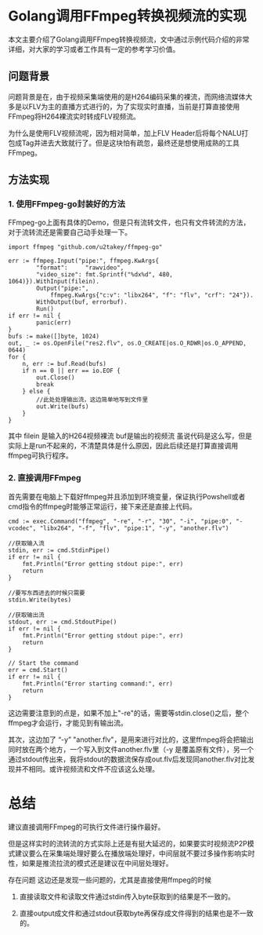 # Golang调用FFmpeg转换视频流的实现

本文主要介绍了Golang调用FFmpeg转换视频流，文中通过示例代码介绍的非常详细，对大家的学习或者工作具有一定的参考学习价值。

## 问题背景

问题背景是在，由于视频采集端使用的是H264编码采集的裸流，而网络流媒体大多是以FLV为主的直播方式进行的，为了实现实时直播，当前是打算直接使用FFmpeg将H264裸流实时转成FLV视频流。

为什么是使用FLV视频流呢，因为相对简单，加上FLV Header后将每个NALU打包成Tag并进去大致就行了。但是这块怕有疏忽，最终还是想使用成熟的工具FFmpeg。


## 方法实现

### 1. 使用FFmpeg-go封装好的方法

FFmpeg-go上面有具体的Demo，但是只有流转文件，也只有文件转流的方法，对于流转流还是需要自己动手处理一下。
```
import ffmpeg "github.com/u2takey/ffmpeg-go"
  
err := ffmpeg.Input("pipe:", ffmpeg.KwArgs{
        "format":     "rawvideo",
        "video_size": fmt.Sprintf("%dx%d", 480, 1064)}).WithInput(filein).
        Output("pipe:",
            ffmpeg.KwArgs{"c:v": "libx264", "f": "flv", "crf": "24"}).
        WithOutput(buf, errorbuf).
        Run()
if err != nil {
        panic(err)
}
bufs := make([]byte, 1024)
out, _ := os.OpenFile("res2.flv", os.O_CREATE|os.O_RDWR|os.O_APPEND, 0644)
for {
    n, err := buf.Read(bufs)
    if n == 0 || err == io.EOF {
        out.Close()
        break
    } else {
        //此处处理输出流，这边简单地写到文件里
        out.Write(bufs)
    }
}
```

其中 filein 是输入的H264视频裸流   buf是输出的视频流
虽说代码是这么写，但是实际上是run不起来的，不清楚具体是什么原因，因此后续还是打算直接调用ffmpeg可执行程序。


### 2. 直接调用FFmpeg

首先需要在电脑上下载好ffmpeg并且添加到环境变量，保证执行Powshell或者cmd指令的ffmpeg时能够正常运行，接下来还是直接上代码。
```
cmd := exec.Command("ffmpeg", "-re", "-r", "30", "-i", "pipe:0", "-vcodec", "libx264", "-f", "flv", "pipe:1", "-y", "another.flv")
  
//获取输入流
stdin, err := cmd.StdinPipe()
if err != nil {
    fmt.Println("Error getting stdout pipe:", err)
    return
}
  
//要写东西进去的时候只需要
stdin.Write(bytes) 
  
//获取输出流
stdout, err := cmd.StdoutPipe()
if err != nil {
    fmt.Println("Error getting stdout pipe:", err)
    return
}
  
// Start the command
err = cmd.Start()
if err != nil {
    fmt.Println("Error starting command:", err)
    return
}
```
这边需要注意到的点是，如果不加上"-re"的话，需要等stdin.close()之后，整个ffmpeg才会运行，才能见到有输出流。

其次，这边加了 “-y” "another.flv"，是用来进行对比的，这里ffmpeg将会把输出同时放在两个地方，一个写入到文件another.flv里（-y 是覆盖原有文件），另一个通过stdout传出来，我将stdout的数据流保存成out.flv后发现同another.flv对比发现并不相同。或许视频流和文件不应该这么处理。

# 总结

建议直接调用FFmpeg的可执行文件进行操作最好。

但是这样实时的流转流的方式实际上还是有挺大延迟的，如果要实时视频流P2P模式建议要么在采集端处理好要么在播放端处理好，中间层就不要过多操作影响实时性，如果是推流拉流的模式还是建议在中间层处理好。

存在问题
这边还是发现一些问题的，尤其是直接使用ffmpeg的时候

1. 直接读取文件和读取文件通过stdin传入byte获取到的结果是不一致的。

2. 直接output成文件和通过stdout获取byte再保存成文件得到的结果也是不一致的。
